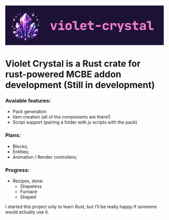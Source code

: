 ![Logo: Violet Crystal](https://raw.githubusercontent.com/NaKeRNarolino/violet_crystal/master/public/violet_crystal_logo_1024.png?token=GHSAT0AAAAAACK6OTIUPZXP6HHH6QW22W42ZPHEN2A)

# Violet Crystal is a Rust crate for rust-powered MCBE addon development (Still in development)

### Avaiable features:
- Pack generation
- Item creation (all of the components are there!)
- Script support (pairing a folder with js scripts with the pack)

### Plans:
- Blocks;
- Entities;
- Animation / Render controllers;

### Progress:
- Recipes, done:
  - Shapeless
  - Furnace
  - Shaped

I started this project only to learn Rust, but I'll be really happy if someone would actually use it.
